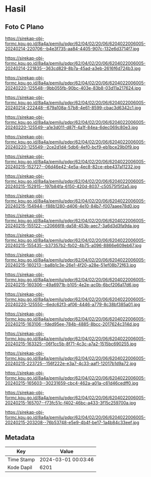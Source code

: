 # Hasil

## Foto C Plano

https://sirekap-obj-formc.kpu.go.id/8a4a/pemilu/pdpr/62/04/02/20/06/6204022006005-20240214-220706--b4e3f735-aa84-4405-907c-132e6d3714f7.jpg

https://sirekap-obj-formc.kpu.go.id/8a4a/pemilu/pdpr/62/04/02/20/06/6204022006005-20240214-221835--363cd829-8b7a-45ad-a3eb-2616f6d724b3.jpg

https://sirekap-obj-formc.kpu.go.id/8a4a/pemilu/pdpr/62/04/02/20/06/6204022006005-20240220-125548--9bb055fb-90bc-403e-83b8-03d11a217624.jpg

https://sirekap-obj-formc.kpu.go.id/8a4a/pemilu/pdpr/62/04/02/20/06/6204022006005-20240214-222448--679a108a-57b8-4e61-8599-cbac3d6342c1.jpg

https://sirekap-obj-formc.kpu.go.id/8a4a/pemilu/pdpr/62/04/02/20/06/6204022006005-20240220-125549--a1e3d011-d87f-4a1f-84ea-6dec069c80e3.jpg

https://sirekap-obj-formc.kpu.go.id/8a4a/pemilu/pdpr/62/04/02/20/06/6204022006005-20240220-125549--2ce2d1d4-5db6-4ef0-bcf9-eb1bce29b0f9.jpg

https://sirekap-obj-formc.kpu.go.id/8a4a/pemilu/pdpr/62/04/02/20/06/6204022006005-20240215-152727--06d46e42-4e5a-4ec8-82ce-ebe437a11232.jpg

https://sirekap-obj-formc.kpu.go.id/8a4a/pemilu/pdpr/62/04/02/20/06/6204022006005-20240215-152915--197b84fa-6150-420d-8037-c50575f5f2a5.jpg

https://sirekap-obj-formc.kpu.go.id/8a4a/pemilu/pdpr/62/04/02/20/06/6204022006005-20240215-154944--f88b1280-d406-4e10-84b7-f007aaee78d0.jpg

https://sirekap-obj-formc.kpu.go.id/8a4a/pemilu/pdpr/62/04/02/20/06/6204022006005-20240215-155122--c20666f8-da58-453b-aec7-3a6d3d3fa9da.jpg

https://sirekap-obj-formc.kpu.go.id/8a4a/pemilu/pdpr/62/04/02/20/06/6204022006005-20240215-155435--b37357b2-fb02-4b75-a096-8866e609eb67.jpg

https://sirekap-obj-formc.kpu.go.id/8a4a/pemilu/pdpr/62/04/02/20/06/6204022006005-20240215-160213--ba8b1c3e-26e1-4f20-a28e-51ef08b72f63.jpg

https://sirekap-obj-formc.kpu.go.id/8a4a/pemilu/pdpr/62/04/02/20/06/6204022006005-20240215-160306--49a6971b-b105-4e2e-ac0b-6bcf206a17d6.jpg

https://sirekap-obj-formc.kpu.go.id/8a4a/pemilu/pdpr/62/04/02/20/06/6204022006005-20240220-125550--6edc62f3-af06-4446-a779-8c38bf385a01.jpg

https://sirekap-obj-formc.kpu.go.id/8a4a/pemilu/pdpr/62/04/02/20/06/6204022006005-20240215-163106--fded95ee-784b-4885-8bcc-2017624c314d.jpg

https://sirekap-obj-formc.kpu.go.id/8a4a/pemilu/pdpr/62/04/02/20/06/6204022006005-20240215-163325--06f1cc5b-8f71-4c3c-a7a2-1515bc690255.jpg

https://sirekap-obj-formc.kpu.go.id/8a4a/pemilu/pdpr/62/04/02/20/06/6204022006005-20240215-223725--156f222e-e3a7-4c33-aaf1-12017b1d9a72.jpg

https://sirekap-obj-formc.kpu.go.id/8a4a/pemilu/pdpr/62/04/02/20/06/6204022006005-20240215-165603--30231659-cbc4-462a-a01a-c61d46cedff0.jpg

https://sirekap-obj-formc.kpu.go.id/8a4a/pemilu/pdpr/62/04/02/20/06/6204022006005-20240215-165707--f73fc51c-f402-46bc-a433-3f15c259700a.jpg

https://sirekap-obj-formc.kpu.go.id/8a4a/pemilu/pdpr/62/04/02/20/06/6204022006005-20240215-203208--76b53748-e5e9-4b4f-be17-1a4b84c33eef.jpg


## Metadata

| Key        | Value               |
| ---------- | ------------------- |
| Time Stamp | 2024-03-01 00:03:46 |
| Kode Dapil | 6201                |



